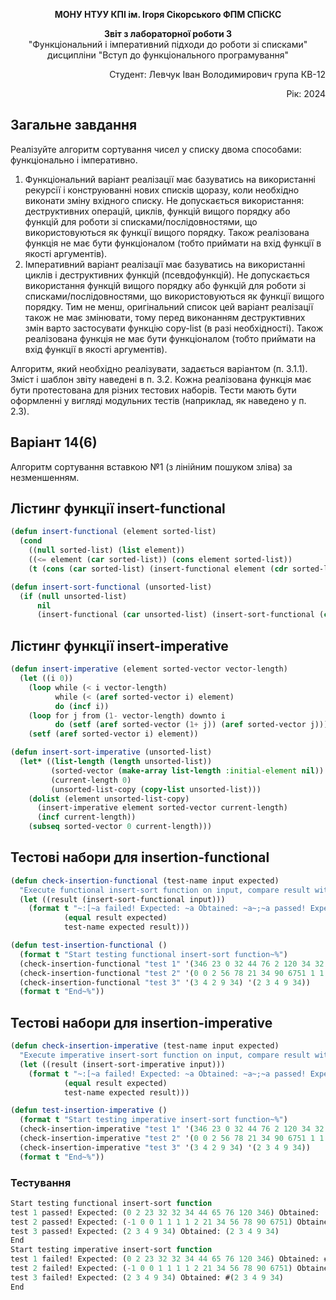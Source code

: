 <p align="center"><b>МОНУ НТУУ КПІ ім. Ігоря Сікорського ФПМ СПіСКС</b></p>
<p align="center">
<b>Звіт з лабораторної роботи 3</b><br/>
"Функціональний і імперативний підходи до роботи зі списками"<br/>
дисципліни "Вступ до функціонального програмування"
</p>
<p align="right">Студент: Левчук Іван Володимирович група КВ-12<p>
<p align="right">Рік: 2024<p>

## Загальне завдання	
Реалізуйте алгоритм сортування чисел у списку двома способами: функціонально і імперативно.
1. Функціональний варіант реалізації має базуватись на використанні рекурсії і конструюванні нових списків щоразу, коли необхідно виконати зміну вхідного списку. Не допускається використання: деструктивних операцій, циклів, функцій вищого порядку або функцій для роботи зі списками/послідовностями, що використовуються як функції вищого порядку. Також реалізована функція не має бути функціоналом (тобто приймати на вхід функції в якості аргументів).
2. Імперативний варіант реалізації має базуватись на використанні циклів і деструктивних функцій (псевдофункцій). Не допускається використання функцій вищого порядку або функцій для роботи зі списками/послідовностями, що використовуються як функції вищого порядку. Тим не менш, оригінальний список цей варіант реалізації також не має змінювати, тому перед виконанням деструктивних змін варто застосувати функцію copy-list (в разі необхідності). Також реалізована функція не має бути функціоналом (тобто приймати на вхід функції в якості аргументів). 

Алгоритм, який необхідно реалізувати, задається варіантом (п. 3.1.1). Зміст і шаблон звіту наведені в п. 3.2. 
Кожна реалізована функція має бути протестована для різних тестових наборів. 
Тести мають бути оформленні у вигляді модульних тестів (наприклад, як наведено у п. 2.3).

## Варіант 14(6)
Алгоритм сортування вставкою №1 (з лінійним пошуком зліва) за незменшенням.

## Лістинг функції insert-functional

```lisp
(defun insert-functional (element sorted-list)
  (cond
    ((null sorted-list) (list element))
    ((<= element (car sorted-list)) (cons element sorted-list))
    (t (cons (car sorted-list) (insert-functional element (cdr sorted-list))))))

(defun insert-sort-functional (unsorted-list)
  (if (null unsorted-list)
      nil
      (insert-functional (car unsorted-list) (insert-sort-functional (cdr unsorted-list)))))

```

## Лістинг функції insert-imperative

```lisp
(defun insert-imperative (element sorted-vector vector-length)
  (let ((i 0))
    (loop while (< i vector-length)
          while (< (aref sorted-vector i) element)
          do (incf i))
    (loop for j from (1- vector-length) downto i
          do (setf (aref sorted-vector (1+ j)) (aref sorted-vector j)))
    (setf (aref sorted-vector i) element))

(defun insert-sort-imperative (unsorted-list)
  (let* ((list-length (length unsorted-list))
         (sorted-vector (make-array list-length :initial-element nil))
         (current-length 0)
         (unsorted-list-copy (copy-list unsorted-list)))
    (dolist (element unsorted-list-copy)
      (insert-imperative element sorted-vector current-length)
      (incf current-length))
    (subseq sorted-vector 0 current-length)))

```

## Тестові набори для insertion-functional

```lisp
(defun check-insertion-functional (test-name input expected)
  "Execute functional insert-sort function on input, compare result with expected and print comparison status"
  (let ((result (insert-sort-functional input)))
    (format t "~:[~a failed! Expected: ~a Obtained: ~a~;~a passed! Expected: ~a Obtained: ~a~]~%"
            (equal result expected)
            test-name expected result)))

(defun test-insertion-functional ()
  (format t "Start testing functional insert-sort function~%")
  (check-insertion-functional "test 1" '(346 23 0 32 44 76 2 120 34 32 65) '(0 2 23 32 32 34 44 65 76 120 346))
  (check-insertion-functional "test 2" '(0 0 2 56 78 21 34 90 6751 1 1 1 -1 1) '(-1 0 0 1 1 1 1 2 21 34 56 78 90 6751))
  (check-insertion-functional "test 3" '(3 4 2 9 34) '(2 3 4 9 34))
  (format t "End~%"))
```
## Тестові набори для insertion-imperative

```lisp
(defun check-insertion-imperative (test-name input expected)
  "Execute imperative insert-sort function on input, compare result with expected and print comparison status"
  (let ((result (insert-sort-imperative input)))
    (format t "~:[~a failed! Expected: ~a Obtained: ~a~;~a passed! Expected: ~a Obtained: ~a~]~%"
            (equal result expected)
            test-name expected result)))

(defun test-insertion-imperative ()
  (format t "Start testing imperative insert-sort function~%")
  (check-insertion-imperative "test 1" '(346 23 0 32 44 76 2 120 34 32 65) '(0 2 23 32 32 34 44 65 76 120 346))
  (check-insertion-imperative "test 2" '(0 0 2 56 78 21 34 90 6751 1 1 1 -1 1) '(-1 0 0 1 1 1 1 2 21 34 56 78 90 6751))
  (check-insertion-imperative "test 3" '(3 4 2 9 34) '(2 3 4 9 34))
  (format t "End~%"))
```

### Тестування
```lisp
Start testing functional insert-sort function
test 1 passed! Expected: (0 2 23 32 32 34 44 65 76 120 346) Obtained: (0 2 23 32 32 34 44 65 76 120 346)
test 2 passed! Expected: (-1 0 0 1 1 1 1 2 21 34 56 78 90 6751) Obtained: (-1 0 0 1 1 1 1 2 21 34 56 78 90 6751)
test 3 passed! Expected: (2 3 4 9 34) Obtained: (2 3 4 9 34)
End
Start testing imperative insert-sort function
test 1 failed! Expected: (0 2 23 32 32 34 44 65 76 120 346) Obtained: #(0 2 23 32 32 34 44 65 76 120 346)
test 2 failed! Expected: (-1 0 0 1 1 1 1 2 21 34 56 78 90 6751) Obtained: #(-1 0 0 1 1 1 1 2 21 34 56 78 90 6751)
test 3 failed! Expected: (2 3 4 9 34) Obtained: #(2 3 4 9 34)
End
```
